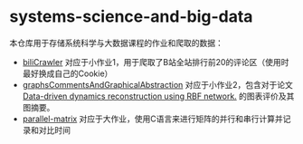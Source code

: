 # systems-science-and-big-data
本仓库用于存储系统科学与大数据课程的作业和爬取的数据：
- [biliCrawler](./biliCrawler) 对应于小作业1，用于爬取了B站全站排行前20的评论区（使用时最好换成自己的Cookie）
- [graphsCommentsAndGraphicalAbstraction](./graphsCommentsAndGraphicalAbstraction/) 对应于小作业2，包含对于论文 [Data-driven dynamics reconstruction using RBF network.](https://iopscience.iop.org/article/10.1088/2632-2153/acec31/meta) 的图表评价及其图摘要。
- [parallel-matrix](./parallel-matrix/) 对应于大作业，使用C语言来进行矩阵的并行和串行计算并记录和对比时间

